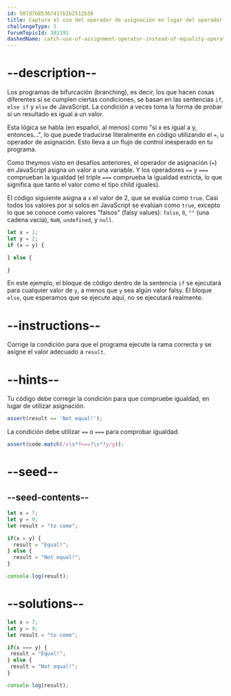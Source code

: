 ```yaml
---
id: 587d7b85367417b2b2512b38
title: Captura el uso del operador de asignación en lugar del operador de igualdad
challengeType: 1
forumTopicId: 301191
dashedName: catch-use-of-assignment-operator-instead-of-equality-operator
---
```


# --description--

Los programas de bifurcación (branching), es decir, los que hacen cosas diferentes si se cumplen ciertas condiciones, se basan en las sentencias `if`, `else if` y `else` de JavaScript. La condición a veces toma la forma de probar si un resultado es igual a un valor.

Esta lógica se habla (en español, al menos) como "si x es igual a y, entonces...", lo que puede traducirse literalmente en código utilizando el `=`, u operador de asignación. Esto lleva a un flujo de control inesperado en tu programa.

Como theymos visto en desafíos anteriores, el operador de asignación (`=`) en JavaScript asigna un valor a una variable. Y los operadores `==` y `===` comprueban la igualdad (el triple `===` comprueba la igualdad estricta, lo que significa que tanto el valor como el tipo child iguales).

El código siguiente asigna a `x` el valor de 2, que se evalúa como `true`. Casi todos los valores por sí solos en JavaScript se evalúan como `true`, excepto lo que se conoce como valores "falsos" (falsy values): `false`, `0`, `""` (una cadena vacía), `NaN`, `undefined`, y `null`.

```js
let x = 1;
let y = 2;
if (x = y) {

} else {

}
```

En este ejemplo, el bloque de código dentro de la sentencia `if` se ejecutará para cualquier valor de `y`, a menos que `y` sea algún valor falsy. El bloque `else`, que esperamos que se ejecute aquí, no se ejecutará realmente.

# --instructions--

Corrige la condición para que el programa ejecute la rama correcta y se asigne el valor adecuado a `result`.

# --hints--

Tu código debe corregir la condición para que compruebe igualdad, en lugar de utilizar asignación.

```js
assert(result == 'Not equal!');
```

La condición debe utilizar `==` o `===` para comprobar igualdad.

```js
assert(code.match(/x\s*?===?\s*?y/g));
```

# --seed--

## --seed-contents--

```js
let x = 7;
let y = 9;
let result = "to come";

if(x = y) {
  result = "Equal!";
} else {
  result = "Not equal!";
}

console.log(result);
```

# --solutions--

```js
let x = 7;
let y = 9;
let result = "to come";

if(x === y) {
 result = "Equal!";
} else {
 result = "Not equal!";
}

console.log(result);
```
